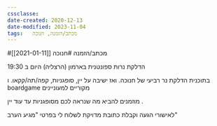 ```yaml
---
cssclasse: 
date-created: 2020-12-13
date-modified: 2023-11-04
tags:   מכתב/הזמנה, חנוכה
---
```

#מכתב/הזמנה #חנוכה [[2021-01-11]]

הדלקת נרות ספונטנית בארמון (הרצליה) היום ב 19:30

בתוכנית הדלקת נר רביעי של חנוכה.
ואז ישיבה על  יין, סופגניות, קפה/תה/קקאו.
ו boardgame מקוריים למעוניינים

מוזמנים להביא מה שנראה לכם מסופגניות עד עוד יין .

לאישורי הגעה וקבלת כתובת מדויקת לשלוח לי בפרטי "מגיע הערב"
